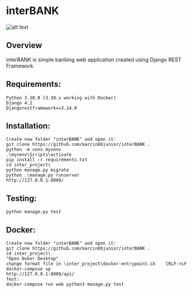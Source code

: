 interBANK
=====================

![alt text](https://github.com/marcin86junior/interBANK/blob/main/readme.PNG)

Overview
--------

interBANK is simple banking web application created using Django REST Framework.

Requirements:
-------------

	Python 3.10.8 (3.10.x working with Docker)
	Django 4.2
    Djangorestframework==3.14.0

Installation:
-------------


	Create new folder "interBANK" and open it:
	git clone https://github.com/marcin86junior/interBANK .
	python -m venv myvenv
	.\myvenv\Scripts\activate
	pip install -r requirements.txt
	cd inter_project\
	python manage.py migrate
	python .\manage.py runserver
	http://127.0.0.1:8000/


Testing:
--------

	python manage.py test


Docker:
-------

	Create new folder "interBANK" and open it:
	git clone https://github.com/marcin86junior/interBANK .
	cd inter_project\
	"Open Doker Desktop"
	change format file in \inter_project\docker-entrypoint.sh    CRLF->LF
	docker-compose up
	http://127.0.0.1:8000/api/
	Test:
	docker-compose run web python3 manage.py test
